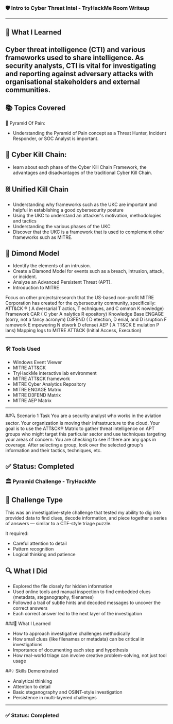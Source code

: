 ### 🛡️ Intro to Cyber Threat Intel - TryHackMe Room Writeup
---
## 🧠 What I Learned
Cyber threat intelligence (CTI) and various frameworks used to share intelligence. As security analysts, CTI is vital for investigating and reporting against adversary attacks with organisational stakeholders and external communities.
---
## 📚 Topics Covered
  🔺 Pyramid Of Pain:
   - Understanding the Pyramid of Pain concept as a Threat Hunter, Incident Responder, or SOC Analyst is important.
  
## 🔗 Cyber Kill Chain:
  - learn about each phase of the Cyber Kill Chain Framework, the advantages and disadvantages of the traditional Cyber Kill Chain.

## ⛓️ Unified Kill Chain

- Understanding why frameworks such as the UKC are important and helpful in establishing a good cybersecurity posture
- Using the UKC to understand an attacker's motivation, methodologies and tactics
- Understanding the various phases of the UKC
- Discover that the UKC is a framework that is used to complement other frameworks such as MITRE.

## 💠 Dimond Model

- Identify the elements of an intrusion.
- Create a Diamond Model for events such as a breach, intrusion, attack, or incident.
- Analyze an Advanced Persistent Threat (APT).
- Introduction to MITRE

Focus on other projects/research that the US-based non-profit MITRE Corporation has created for the cybersecurity community, specifically:
ATT&CK ® ( A dversarial T actics, T echniques, and C ommon K nowledge) Framework
CAR ( C yber A nalytics R epository) Knowledge Base
ENGAGE (sorry, not a fancy acronym)
D3FEND ( D etection, D enial, and D isruption F ramework E mpowering N etwork D efense)
AEP ( A TT&CK E mulation P lans)
Mapping logs to MITRE ATT&CK (Initial Access, Execution)

---

### 🛠️ Tools Used
- Windows Event Viewer
- MITRE ATT&CK
- TryHackMe interactive lab environment
- MITRE ATT&CK framework
- MITRE Cyber Analytics Repository
- MITRE ENGAGE Matrix
- MITRE D3FEND Matrix
- MITRE AEP Matrix

---
  
##🔍 Scenario 1 Task
You are a security analyst who works in the aviation sector. Your organization is moving their infrastructure to the cloud. Your goal is to use the ATT&CK® Matrix to gather threat intelligence on APT groups who might target this particular sector and use techniques targeting your areas of concern. You are checking to see if there are any gaps in coverage. After selecting a group, look over the selected group's information and their tactics, techniques, etc.


## ✅ Status: Completed


### 🏛️ Pyramid Challenge - TryHackMe
## 🧩 Challenge Type
This was an investigative-style challenge that tested my ability to dig into provided data to find clues, decode information, and piece together a series of answers — similar to a CTF-style triage puzzle.

It required:

- Careful attention to detail
- Pattern recognition
- Logical thinking and patience

## 🔍 What I Did
- Explored the file closely for hidden information
- Used online tools and manual inspection to find embedded clues (metadata, steganography, filenames)
- Followed a trail of subtle hints and decoded messages to uncover the correct answers
- Each correct answer led to the next layer of the investigation

###🧠 What I Learned

- How to approach investigative challenges methodically
- How small clues (like filenames or metadata) can be critical in investigations
- Importance of documenting each step and hypothesis
- How real-world triage can involve creative problem-solving, not just tool usage

##💡 Skills Demonstrated
- Analytical thinking
- Attention to detail
- Basic steganography and OSINT-style investigation
- Persistence in multi-layered challenges

---
### ✅ Status: Completed

